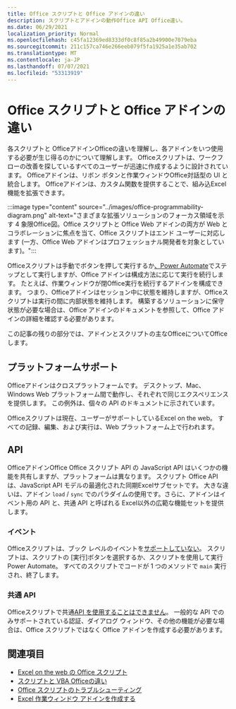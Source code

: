 ```yaml
---
title: Office スクリプトと Office アドインの違い
description: スクリプトとアドインの動作Office API Office違い。
ms.date: 06/29/2021
localization_priority: Normal
ms.openlocfilehash: c45fa12369ed8333df0c8f85a2b49900e7079eba
ms.sourcegitcommit: 211c157ca746e266eeb079f5fa1925a1e35ab702
ms.translationtype: MT
ms.contentlocale: ja-JP
ms.lasthandoff: 07/07/2021
ms.locfileid: "53313919"
---
```

# <a name="differences-between-office-scripts-and-office-add-ins"></a>Office スクリプトと Office アドインの違い

各スクリプトと OfficeアドインOfficeの違いを理解し、各アドインをいつ使用する必要が生じ得るのかについて理解します。 Officeスクリプトは、ワークフローの改善を探しているすべてのユーザーが迅速に作成するように設計されています。 Officeアドインは、リボン ボタンと作業ウィンドウOffice対話型の UI と統合します。 Officeアドインは、カスタム関数を提供することで、組み込Excel機能を拡張できます。

:::image type="content" source="../images/office-programmability-diagram.png" alt-text="さまざまな拡張ソリューションのフォーカス領域を示す 4 象限Office図。Office スクリプトと Office Web アドインの両方が Web とコラボレーションに焦点を当て、Office スクリプトはエンド ユーザーに対応します (一方、Office Web アドインはプロフェッショナル開発者を対象としています)。":::

Officeスクリプトは手動でボタンを押して実行するか[、Power Automate](https://flow.microsoft.com/)でステップとして実行しますが、Office アドインは構成方法に応じて実行を続行します。 たとえば、作業ウィンドウが閉Office実行を続行するアドインを構成できます。 つまり、Officeアドインはセッション中に状態を維持しますが、Officeスクリプトは実行の間に内部状態を維持します。 構築するソリューションに保守状態が必要な場合は、Office アドインの[](/office/dev/add-ins)ドキュメントを参照して、Office アドインの詳細を確認する必要があります。

この記事の残りの部分では、アドインとスクリプトの主なOfficeについてOfficeします。

## <a name="platform-support"></a>プラットフォームサポート

Officeアドインはクロスプラットフォームです。 デスクトップ、Mac、Windows Web プラットフォーム間で動作し、それぞれで同じエクスペリエンスを提供します。 この例外は、個々の API のドキュメントに示されています。

Officeスクリプトは現在、ユーザーがサポートしているExcel on the web。 すべての記録、編集、および実行は、Web プラットフォーム上で行われます。

## <a name="apis"></a>API

OfficeアドインOffice Office スクリプト API の JavaScript API はいくつかの機能を共有しますが、プラットフォームは異なります。 スクリプト Office API は、JavaScript API モデルの最適化された同期Excelサブセットです。 大きな違いは、アドイン `load` / `sync` でのパラダイムの使用です。さらに、アドインはイベント用の API と、共通 API と呼ばれる Excel以外の広範な機能セットを提供します。

### <a name="events"></a>イベント

Officeスクリプトは、ブック レベルのイベントを[サポートしていない](/office/dev/add-ins/excel/excel-add-ins-events)。 スクリプトは、スクリプトの [実行]ボタンを選択するか、スクリプトを使用して実行Power Automate。 すべてのスクリプトでコードが 1 つのメソッドで `main` 実行され、終了します。

### <a name="common-apis"></a>共通 API

Officeスクリプトで共通[API を使用することはできません](/javascript/api/office)。 一般的な API でのみサポートされている認証、ダイアログ ウィンドウ、その他の機能が必要な場合は、Office スクリプトではなく Office アドインを作成する必要があります。

## <a name="see-also"></a>関連項目

- [Excel on the web の Office スクリプト](../overview/excel.md)
- [スクリプトと VBA Officeの違い](vba-differences.md)
- [Office スクリプトのトラブルシューティング](../testing/troubleshooting.md)
- [Excel 作業ウィンドウ アドインを作成する](/office/dev/add-ins/quickstarts/excel-quickstart-jquery)
